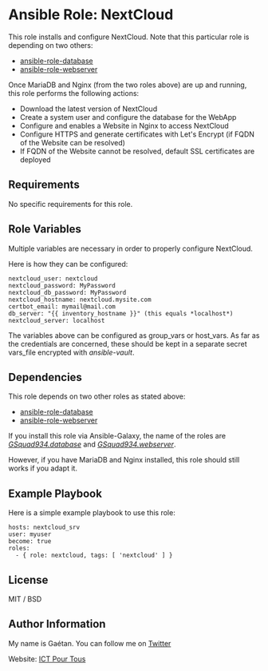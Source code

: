 Ansible Role: NextCloud
=========

This role installs and configure NextCloud. Note that this particular role is depending on two others:
- [ansible-role-database](https://github.com/GSquad934/ansible-role-database)
- [ansible-role-webserver](https://github.com/GSquad934/ansible-role-webserver)


Once MariaDB and Nginx (from the two roles above) are up and running, this role performs the following actions:
- Download the latest version of NextCloud
- Create a system user and configure the database for the WebApp
- Configure and enables a Website in Nginx to access NextCloud
- Configure HTTPS and generate certificates with Let's Encrypt (if FQDN of the Website can be resolved)
- If FQDN of the Website cannot be resolved, default SSL certificates are deployed


Requirements
------------

No specific requirements for this role.

Role Variables
--------------

Multiple variables are necessary in order to properly configure NextCloud.

Here is how they can be configured:

```
nextcloud_user: nextcloud
nextcloud_password: MyPassword
nextcloud_db_password: MyPassword
nextcloud_hostname: nextcloud.mysite.com
certbot_email: mymail@mail.com
db_server: "{{ inventory_hostname }}" (this equals *localhost*)
nextcloud_server: localhost
```

The variables above can be configured as group_vars or host_vars. As far as the credentials are concerned, these should be kept in a separate secret vars_file encrypted with *ansible-vault*.


Dependencies
------------

This role depends on two other roles as stated above:
- [ansible-role-database](https://github.com/GSquad934/ansible-role-database)
- [ansible-role-webserver](https://github.com/GSquad934/ansible-role-webserver)


If you install this role via Ansible-Galaxy, the name of the roles are [*GSquad934.database*](https://github.com/GSquad934/ansible-role-database) and [*GSquad934.webserver*](https://github.com/GSquad934/ansible-role-webserver).


However, if you have MariaDB and Nginx installed, this role should still works if you adapt it.

Example Playbook
----------------

Here is a simple example playbook to use this role:

```
hosts: nextcloud_srv
user: myuser
become: true
roles:
  - { role: nextcloud, tags: [ 'nextcloud' ] }
```

License
-------

MIT / BSD

Author Information
------------------

My name is Gaétan. You can follow me on [Twitter](https://twitter.com/astsu777)

Website: [ICT Pour Tous](https://www.ictpourtous.com)
